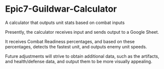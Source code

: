 # Epic7-Guildwar-Calculator
A calculator that outputs unit stats based on combat inputs

Presently, the calculator receives input and sends output to a Google Sheet.

It receives Combat Readiness percentages, and based on these percentages, detects the fastest unit, and outputs enemy unit speeds.

Future adjustments will strive to obtain additional data, such as the artifacts, and health/defense data, and output them to be more visually appealing.
